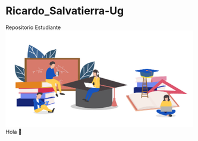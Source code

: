 # Ricardo_Salvatierra-Ug
Repositorio Estudiante
<picture>
  <source media="(prefers-color-scheme: dark)" srcset="https://github.com/RicardoSalvatierra-Ug/Ricardo_Salvatierra-Ug/blob/main/Imagenes/c.png">
  <source media="(prefers-color-scheme: light)" srcset="https://github.com/RicardoSalvatierra-Ug/Ricardo_Salvatierra-Ug/blob/main/Imagenes/d.png">
  <img alt="Shows an illustrated sun in light mode and a moon with stars in dark mode." src="https://github.com/RicardoSalvatierra-Ug/Ricardo_Salvatierra-Ug/blob/main/Imagenes/d.png">
</picture>
Hola 👋
